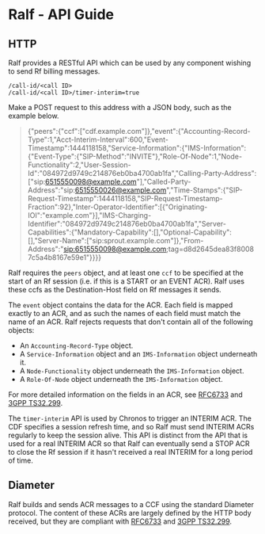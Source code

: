 # Ralf - API Guide

## HTTP

Ralf provides a RESTful API which can be used by any component wishing to send Rf billing messages.

    /call-id/<call ID>
    /call-id/<call ID>/timer-interim=true

Make a POST request to this address with a JSON body, such as the example below.

> {"peers":{"ccf":["cdf.example.com"]},"event":{"Accounting-Record-Type":1,"Acct-Interim-Interval":600,"Event-Timestamp":1444118158,"Service-Information":{"IMS-Information":{"Event-Type":{"SIP-Method":"INVITE"},"Role-Of-Node":1,"Node-Functionality":2,"User-Session-Id":"084972d9749c214876eb0ba4700ab1fa","Calling-Party-Address":["sip:6515550098@example.com"],"Called-Party-Address":"sip:6515550026@example.com","Time-Stamps":{"SIP-Request-Timestamp":1444118158,"SIP-Request-Timestamp-Fraction":92},"Inter-Operator-Identifier":[{"Originating-IOI":"example.com"}],"IMS-Charging-Identifier":"084972d9749c214876eb0ba4700ab1fa","Server-Capabilities":{"Mandatory-Capability":[],"Optional-Capability":[],"Server-Name":["sip:sprout.example.com"]},"From-Address":"<sip:6515550098@example.com>;tag=d8d2645dea83f80087c5a4b8167e59e1"}}}}

Ralf requires the `peers` object, and at least one `ccf` to be specified at the start of an Rf session (i.e. if this is a START or an EVENT ACR). Ralf uses these ccfs as the Destination-Host field on Rf messages it sends.

The `event` object contains the data for the ACR. Each field is mapped exactly to an ACR, and as such the names of each field must match the name of an ACR. Ralf rejects requests that don't contain all of the following objects:
* An `Accounting-Record-Type` object.
* A `Service-Information` object and an `IMS-Information` object underneath it.
* A `Node-Functionality` object underneath the `IMS-Information` object.
* A `Role-Of-Node` object underneath the `IMS-Information` object.

For more detailed information on the fields in an ACR, see [RFC6733](https://tools.ietf.org/html/rfc6733) and [3GPP TS32.299](http://www.3gpp.org/DynaReport/32299.htm).

The `timer-interim` API is used by Chronos to trigger an INTERIM ACR. The CDF specifies a session refresh time, and so Ralf must send INTERIM ACRs regularly to keep the session alive. This API is distinct from the API that is used for a real INTERIM ACR so that Ralf can eventually send a STOP ACR to close the Rf session if it hasn't received a real INTERIM for a long period of time.

## Diameter

Ralf builds and sends ACR messages to a CCF using the standard Diameter protocol. The content of these ACRs are largely defined by the HTTP body received, but they are compliant with [RFC6733](https://tools.ietf.org/html/rfc6733) and [3GPP TS32.299](http://www.3gpp.org/DynaReport/32299.htm).
